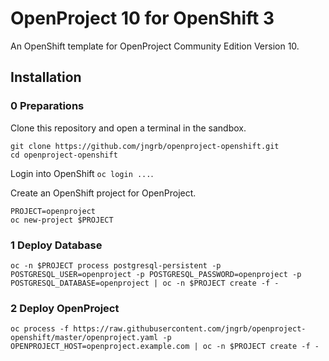 # OpenProject 10 for OpenShift 3

An OpenShift template for OpenProject Community Edition Version 10.

## Installation

### 0 Preparations

Clone this repository and open a terminal in the sandbox.

```[bash]
git clone https://github.com/jngrb/openproject-openshift.git
cd openproject-openshift
```

Login into OpenShift `oc login ...`.

Create an OpenShift project for OpenProject.

```[bash]
PROJECT=openproject
oc new-project $PROJECT
```

### 1 Deploy Database

```[bash]
oc -n $PROJECT process postgresql-persistent -p POSTGRESQL_USER=openproject -p POSTGRESQL_PASSWORD=openproject -p POSTGRESQL_DATABASE=openproject | oc -n $PROJECT create -f -
```

### 2 Deploy OpenProject

```
oc process -f https://raw.githubusercontent.com/jngrb/openproject-openshift/master/openproject.yaml -p OPENPROJECT_HOST=openproject.example.com | oc -n $PROJECT create -f -
```
